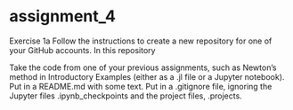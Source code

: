 # assignment_4
Exercise 1a
Follow the instructions to create a new repository for one of your GitHub accounts. In this repository

Take the code from one of your previous assignments, such as Newton’s method in Introductory Examples (either as a .jl file or a Jupyter notebook).
Put in a README.md with some text.
Put in a .gitignore file, ignoring the Jupyter files .ipynb_checkpoints and the project files, .projects.
